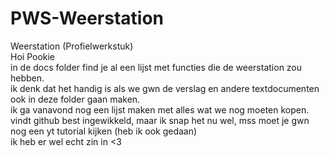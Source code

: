 # PWS-Weerstation
Weerstation (Profielwerkstuk)  
Hoi Pookie  
in de docs folder find je al een lijst met functies die de weerstation zou hebben.  
ik denk dat het handig is als we gwn de verslag en andere textdocumenten ook in deze folder gaan maken.  
ik ga vanavond nog een lijst maken met alles wat we nog moeten kopen.  
vindt github best ingewikkeld, maar ik snap het nu wel, mss moet je gwn nog een yt tutorial kijken (heb ik ook gedaan)  
ik heb er wel echt zin in <3
